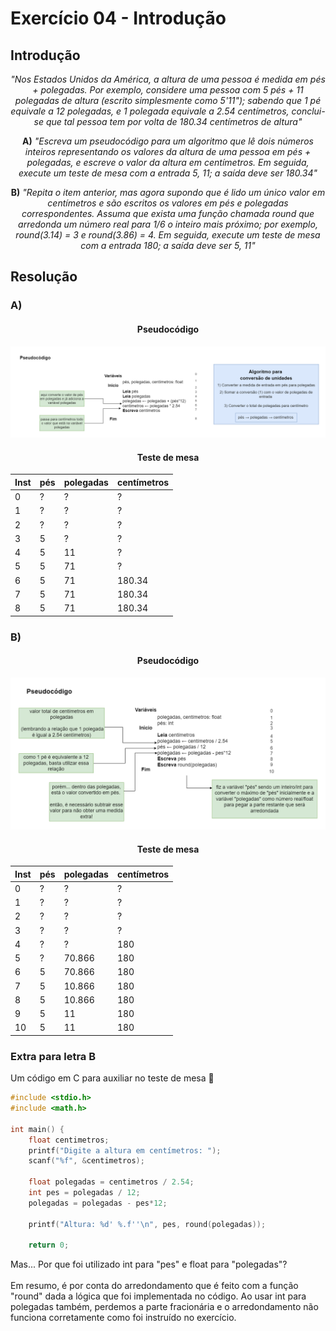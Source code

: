 # Exercício 04 - Introdução
  
## Introdução  
<div align="center">

_"Nos Estados Unidos da América, a altura de uma pessoa é medida em pés + polegadas. Por exemplo, considere uma pessoa com 5 pés + 11 polegadas de altura (escrito simplesmente como 5'11"); sabendo que 1 pé equivale a 12 polegadas, e 1 polegada equivale a 2.54 centímetros, conclui-se que tal pessoa tem por volta de 180.34 centímetros de altura"_

**A)** _"Escreva um pseudocódigo para um algoritmo que lê dois números inteiros representando os valores da altura de uma pessoa em pés + polegadas, e escreve o valor da altura em centímetros. Em seguida, execute um teste de mesa com a entrada 5, 11; a saída deve ser 180.34"_

**B)** _"Repita o item anterior, mas agora supondo que é lido um único valor em centímetros e são escritos os valores em pés e polegadas correspondentes. Assuma que exista uma função chamada round que arredonda um número real para 1/6 o inteiro mais próximo; por exemplo, round(3.14) = 3 e round(3.86) = 4. Em seguida, execute um teste de mesa com a entrada 180; a saída deve ser 5, 11"_

</div>

## Resolução

### A)

<div align="center">

#### Pseudocódigo

![](../../imagens/ex-04.png)

#### Teste de mesa

|Inst|pés|polegadas|centímetros|
----|----|----|----
|0|?|?|?|
|1|?|?|?|
|2|?|?|?|
|3|5|?|?|
|4|5|11|?|
|5|5|71|?|
|6|5|71|180.34|
|7|5|71|180.34|
|8|5|71|180.34|

</div>

### B)

<div align="center">

#### Pseudocódigo

![](../../imagens/ex-04.2.png)



#### Teste de mesa

|Inst|pés|polegadas|centímetros|
----|----|----|----
|0|?|?|?|
|1|?|?|?|
|2|?|?|?|
|3|?|?|?|
|4|?|?|180|
|5|?|70.866|180|
|6|5|70.866|180|
|7|5|10.866|180|
|8|5|10.866|180| 
|9|5|11|180|
|10|5|11|180|

</div>


### Extra para letra B

Um código em C para auxiliar no teste de mesa 🤗

```c
#include <stdio.h>
#include <math.h>

int main() {
    float centimetros;
    printf("Digite a altura em centímetros: ");
    scanf("%f", &centimetros);

    float polegadas = centimetros / 2.54;
    int pes = polegadas / 12;
    polegadas = polegadas - pes*12;

    printf("Altura: %d' %.f''\n", pes, round(polegadas));

    return 0;
```

Mas... Por que foi utilizado int para "pes" e float para "polegadas"? <br> <br>
Em resumo, é por conta do arredondamento que é feito com a função "round" dada a lógica que foi implementada no código. Ao usar int para polegadas também, perdemos a parte fracionária e o arredondamento não funciona corretamente como foi instruído no exercício.

